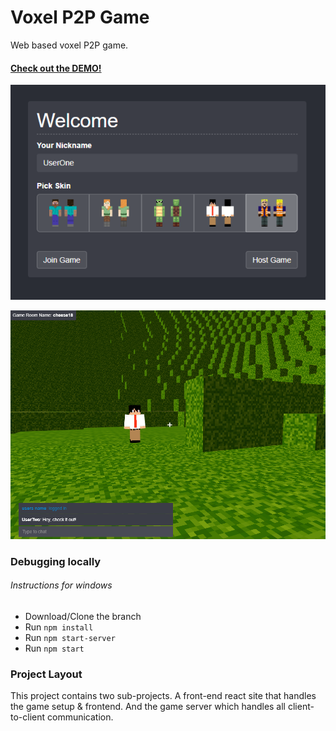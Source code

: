 # Voxel P2P Game

Web based voxel P2P game.

#### [Check out the DEMO!](http://voxel.samkirkland.com)

![GameMenu](preview/GameMenu.png)

![GamePlay](preview/GamePlay.png)


### Debugging locally
###### Instructions for windows
- Download/Clone the branch
- Run `npm install`
- Run `npm start-server`
- Run `npm start`


### Project Layout
This project contains two sub-projects. A front-end react site that handles the game setup & frontend. And the game server which handles all client-to-client communication.
